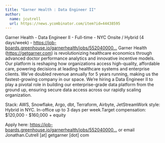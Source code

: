```yaml
---
title: "Garner Health : Data Engineer II"
author:
  name: jcutrell
  url: https://news.ycombinator.com/item?id=44438595
---
```

Garner Health - Data Engineer II - Full-time - NYC Onsite &#x2F; Hybrid (4 days&#x2F;week) - <a href="https:&#x2F;&#x2F;job-boards.greenhouse.io&#x2F;garnerhealth&#x2F;jobs&#x2F;5520400004" rel="nofollow">https:&#x2F;&#x2F;job-boards.greenhouse.io&#x2F;garnerhealth&#x2F;jobs&#x2F;552040000...</a>
Garner Health (<a href="https:&#x2F;&#x2F;getgarner.com" rel="nofollow">https:&#x2F;&#x2F;getgarner.com</a>) is revolutionizing healthcare economics through advanced doctor performance analytics and innovative incentive models. Our platform is reshaping how organizations access high-quality, affordable care, powering decisions at leading healthcare systems and enterprise clients. We’ve doubled revenue annually for 5 years running, making us the fastest-growing company in our space.
We’re hiring a Data Engineer II to play a pivotal role in building our enterprise-grade data platform from the ground up, ensuring secure data access across our rapidly scaling organization.

Stack: AWS, Snowflake, Argo, dbt, Terraform, Airbyte, JetStreamWork style: Hybrid in NYC. In-office up to 3 days per week.Target compensation: $120,000 - $160,000 + equity

Apply here: <a href="https:&#x2F;&#x2F;job-boards.greenhouse.io&#x2F;garnerhealth&#x2F;jobs&#x2F;5520400004" rel="nofollow">https:&#x2F;&#x2F;job-boards.greenhouse.io&#x2F;garnerhealth&#x2F;jobs&#x2F;552040000...</a> or email Jonathan.Cutrell [at] getgarner [dot] com
<JobApplication />
